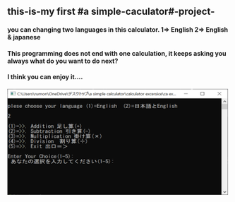 ## this-is-my first #a simple-caculator#-project-
#### you can changing  two languages in this calculator. 1=> English 2=> English & japanese
#### This programming does not end with one calculation, it keeps asking you always what do you want  to do next? 
#### I think you can enjoy it....
<img src="simple calculator project/execution result 1.png" width="500px">
